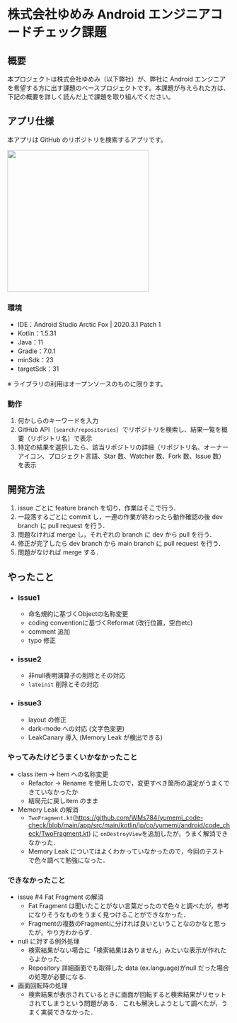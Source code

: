 # 株式会社ゆめみ Android エンジニアコードチェック課題

## 概要

本プロジェクトは株式会社ゆめみ（以下弊社）が、弊社に Android エンジニアを希望する方に出す課題のベースプロジェクトです。本課題が与えられた方は、下記の概要を詳しく読んだ上で課題を取り組んでください。

## アプリ仕様

本アプリは GitHub のリポジトリを検索するアプリです。

<img src="docs/app.gif" width="320">

### 環境

- IDE：Android Studio Arctic Fox | 2020.3.1 Patch 1
- Kotlin：1.5.31
- Java：11
- Gradle：7.0.1
- minSdk：23
- targetSdk：31

※ ライブラリの利用はオープンソースのものに限ります。

### 動作

1. 何かしらのキーワードを入力
2. GitHub API（`search/repositories`）でリポジトリを検索し、結果一覧を概要（リポジトリ名）で表示
3. 特定の結果を選択したら、該当リポジトリの詳細（リポジトリ名、オーナーアイコン、プロジェクト言語、Star 数、Watcher 数、Fork 数、Issue 数）を表示

## 開発方法
1. issue ごとに feature branch を切り，作業はそこで行う．
2. 一段落するごとに commit し，一連の作業が終わったら動作確認の後 dev branch に pull request を行う．
3. 問題なければ merge し，それぞれの branch に dev から pull を行う．
4. 修正が完了したら dev branch から main branch に pull request を行う． 
5. 問題がなければ merge する．

## やったこと
- ### issue1
  - 命名規約に基づくObjectの名称変更
  - coding conventionに基づくReformat (改行位置，空白etc)
  - comment 追加
  - typo 修正 
- ### issue2
  - 非null表明演算子の削除とその対応
  - `lateinit` 削除とその対応
- ### issue3
  - layout の修正
  - dark-mode への対応 (文字色変更)
  - LeakCanary 導入 (Memory Leak が検出できる)  

### やってみたけどうまくいかなかったこと
- class item -> Item への名称変更
  - Refactor -> Rename を使用したので，変更すべき箇所の選定がうまくできていなかったか
  - 結局元に戻しitem のまま  
- Memory Leak の解消
  - `TwoFragment.kt`(https://github.com/WMs784/yumemi_code-check/blob/main/app/src/main/kotlin/jp/co/yumemi/android/code_check/TwoFragment.kt) に
    `onDestroyView`を追加したが，うまく解消できなかった．
  - Memory Leak についてはよくわかっていなかったので，今回のテストで色々調べて勉強になった．

### できなかったこと
- issue #4 Fat Fragment の解消
  - Fat Fragment は聞いたことがない言葉だったので色々と調べたが，参考になりそうなものをうまく見つけることができなかった．
  - Fragmentの複数のFragmentに分ければ良いということなのかなと思ったが，やり方わからず．
- null に対する例外処理
  - 検索結果がない場合に「検索結果はありません」みたいな表示が作れたらよかった．
  - Repository 詳細画面でも取得した data (ex.language)がnull だった場合の処理が必要になる.
- 画面回転時の処理
  - 検索結果が表示されているときに画面が回転すると検索結果がリセットされてしまうという問題がある．
  これも解決しようとして調べたが，うまく実装できなかった．
    